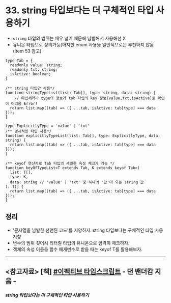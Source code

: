 # 33. string 타입보다는 더 구체적인 타입 사용하기

- `string` 타입의 범위는 매우 넓기 때문에 남발해서 사용해선 X
- 유니온 타입으로 정의가능(하지만 enum 사용을 일반적으로는 추천하지 않음 (Item 53 참고)

```tsx
type Tab = {
  readonly value: string;
  readonly txt: string;
  isActive: boolean;
}

/** string 타입만 사용*/
function stringTypeList(list: Tab[], type: string, data: string) {
	// 타입체커가 type의 정보가 tab 타입의 key 정보(value,txt,isActive)로 확인이 어려움 Error!
  return list.map((tab) => ({ ...tab, isActive: tab[type] === data }));
}

type ExplicitlyType = 'value' | 'txt'
/** 명시적인 타입 사용*/
function explicitlyTypeList(list: Tab[], type: ExplicitlyType, data: string) {
  return list.map((tab) => ({ ...tab, isActive: tab[type] === data }));
}

/** keyof 연산자로 Tab 타입의 세밀한 속성 체크가 가능 */
function keyOfTypeList<T extends Tab, K extends keyof Tab>(
  list: T[],
  type: K,
  data: string // 'value' | 'txt' 중 하나의 '값'이 되는 string 값
): T[] {
  return list.map((tab) => ({ ...tab, isActive: tab[type] === data }));
}
```

## 정리
- '문자열을 남발한 선언된 코드'를 지양하자. string 타입보다는 구체적인 타입 사용 지향
- 변수의 범위 짖어시 리터럴 타입의 유니온으로 엄격히 체크하자.
- 객체의 속성 이름을 함수 매개변수로 받을 때는 keyof T를 활용해보자.
---
<strong><참고자료></strong>
[책] [#이펙티브 타입스크립트][effective-typescript] - 댄 밴더캄 지음 -
---
##### string 타입보다는 더 구체적인 타입 사용하기
[effective-typescript]: https://www.aladin.co.kr/shop/wproduct.aspx?ItemId=273193135&start=slayer
